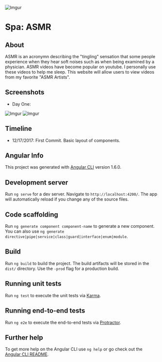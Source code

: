 ![Imgur](https://i.imgur.com/oHtIf9S.png)

# Spa: ASMR

## About

ASMR is an acronymn describing the "tingling" sensation that some people experience when they hear soft noises such as when being examined by a physician.  ASMR videos have become popular on youtube.  I personally use these videos to help me sleep.  This website will allow users to view videos from my favorite "ASMR Artists". 

## Screenshots

+ Day One: 

![Imgur](https://i.imgur.com/VAXqbao.jpg)
![Imgur](https://i.imgur.com/66423MK.jpg)

## Timeline

+ 12/17/2017: First Commit.  Basic layout of components.  

## Angular Info

This project was generated with [Angular CLI](https://github.com/angular/angular-cli) version 1.6.0.

## Development server

Run `ng serve` for a dev server. Navigate to `http://localhost:4200/`. The app will automatically reload if you change any of the source files.

## Code scaffolding

Run `ng generate component component-name` to generate a new component. You can also use `ng generate directive|pipe|service|class|guard|interface|enum|module`.

## Build

Run `ng build` to build the project. The build artifacts will be stored in the `dist/` directory. Use the `-prod` flag for a production build.

## Running unit tests

Run `ng test` to execute the unit tests via [Karma](https://karma-runner.github.io).

## Running end-to-end tests

Run `ng e2e` to execute the end-to-end tests via [Protractor](http://www.protractortest.org/).

## Further help

To get more help on the Angular CLI use `ng help` or go check out the [Angular CLI README](https://github.com/angular/angular-cli/blob/master/README.md).
